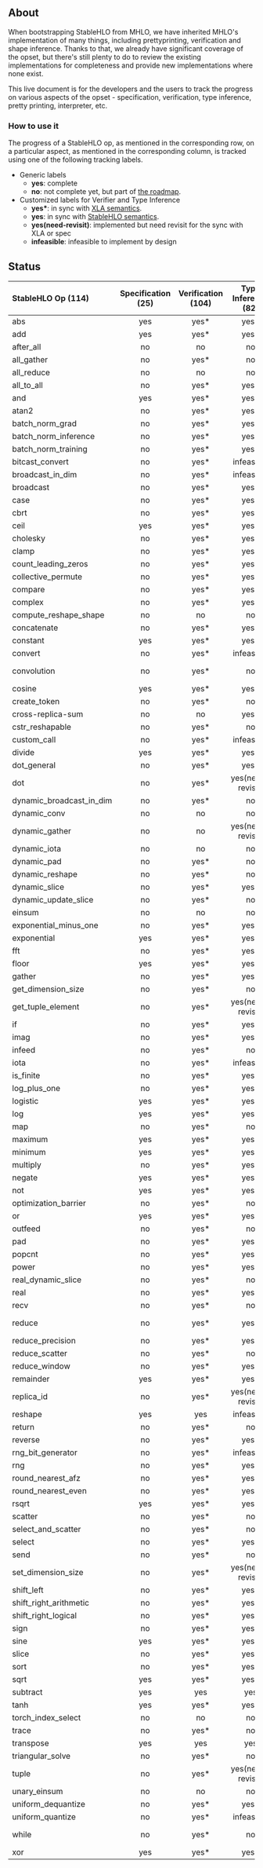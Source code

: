 ## About

When bootstrapping StableHLO from MHLO, we have inherited MHLO's implementation
of many things, including prettyprinting, verification and shape inference.
Thanks to that, we already have significant coverage of the opset, but there's
still plenty to do to review the existing implementations for completeness and
provide new implementations where none exist.

This live document is for the developers and the users to track the progress on
various aspects of the opset - specification, verification, type inference,
pretty printing, interpreter, etc.

### How to use it

The progress of a StableHLO op, as mentioned in the corresponding row, on a
particular aspect, as mentioned in the corresponding column, is tracked using
one of the following tracking labels.

 - Generic labels
    - **yes**: complete
    - **no**: not complete yet, but part of [the roadmap](https://github.com/openxla/stablehlo#roadmap).
 - Customized labels for Verifier and Type Inference
    - **yes\***: in sync with  [XLA semantics](https://www.tensorflow.org/xla/operation_semantics).
    - **yes**: in sync with [StableHLO semantics](https://github.com/openxla/stablehlo/blob/main/docs/spec_draft.md).
    - **yes(need-revisit)**: implemented but need revisit for the sync with XLA or spec
    - **infeasible**: infeasible to implement by design

## Status

| StableHLO Op (114)       | Specification (25) | Verification (104) | Type Inference (82) | Pretty Printing (77) | Interpreter (11) |
|:-------------------------|:------------------:|:------------------:|:-------------------:|:--------------------:|:----------------:|
| abs                      |        yes         |        yes*        |        yes*         |         yes          |        no        |
| add                      |        yes         |        yes*        |        yes*         |         yes          |       yes        |
| after_all                |         no         |         no         |         no          |         yes          |        no        |
| all_gather               |         no         |        yes*        |         no          |          no          |        no        |
| all_reduce               |         no         |         no         |         no          |          no          |        no        |
| all_to_all               |         no         |        yes*        |        yes*         |          no          |        no        |
| and                      |        yes         |        yes*        |        yes*         |         yes          |        no        |
| atan2                    |         no         |        yes*        |        yes*         |         yes          |        no        |
| batch_norm_grad          |         no         |        yes*        |        yes*         |          no          |        no        |
| batch_norm_inference     |         no         |        yes*        |        yes*         |          no          |        no        |
| batch_norm_training      |         no         |        yes*        |        yes*         |          no          |        no        |
| bitcast_convert          |         no         |        yes*        |     infeasible      |         yes          |        no        |
| broadcast_in_dim         |         no         |        yes*        |     infeasible      |          no          |        no        |
| broadcast                |         no         |        yes*        |        yes*         |          no          |        no        |
| case                     |         no         |        yes*        |        yes*         |          no          |        no        |
| cbrt                     |         no         |        yes*        |        yes*         |         yes          |        no        |
| ceil                     |        yes         |        yes*        |        yes*         |         yes          |       yes        |
| cholesky                 |         no         |        yes*        |        yes*         |         yes          |        no        |
| clamp                    |         no         |        yes*        |        yes*         |         yes          |        no        |
| count_leading_zeros      |         no         |        yes*        |        yes*         |         yes          |        no        |
| collective_permute       |         no         |        yes*        |        yes*         |          no          |        no        |
| compare                  |         no         |        yes*        |        yes*         |         yes          |        no        |
| complex                  |         no         |        yes*        |        yes*         |         yes          |        no        |
| compute_reshape_shape    |         no         |         no         |         no          |         yes          |        no        |
| concatenate              |         no         |        yes*        |        yes*         |         yes          |        no        |
| constant                 |        yes         |        yes*        |        yes*         |         yes          |       yes        |
| convert                  |         no         |        yes*        |     infeasible      |         yes          |        no        |
| convolution              |         no         |        yes*        |         no          |  yes(need-revisit)   |        no        |
| cosine                   |        yes         |        yes*        |        yes*         |         yes          |       yes        |
| create_token             |         no         |        yes*        |         no          |         yes          |        no        |
| cross-replica-sum        |         no         |         no         |        yes*         |          no          |        no        |
| cstr_reshapable          |         no         |        yes*        |         no          |         yes          |        no        |
| custom_call              |         no         |        yes*        |     infeasible      |         yes          |        no        |
| divide                   |        yes         |        yes*        |        yes*         |         yes          |        no        |
| dot_general              |         no         |        yes*        |        yes*         |          no          |        no        |
| dot                      |         no         |        yes*        |  yes(need-revisit)  |         yes          |        no        |
| dynamic_broadcast_in_dim |         no         |        yes*        |         no          |          no          |        no        |
| dynamic_conv             |         no         |         no         |         no          |          no          |        no        |
| dynamic_gather           |         no         |         no         |  yes(need-revisit)  |          no          |        no        |
| dynamic_iota             |         no         |         no         |         no          |         yes          |        no        |
| dynamic_pad              |         no         |        yes*        |         no          |         yes          |        no        |
| dynamic_reshape          |         no         |        yes*        |         no          |         yes          |        no        |
| dynamic_slice            |         no         |        yes*        |        yes*         |          no          |        no        |
| dynamic_update_slice     |         no         |        yes*        |         no          |         yes          |        no        |
| einsum                   |         no         |         no         |         no          |          no          |        no        |
| exponential_minus_one    |         no         |        yes*        |        yes*         |         yes          |        no        |
| exponential              |        yes         |        yes*        |        yes*         |         yes          |        no        |
| fft                      |         no         |        yes*        |        yes*         |          no          |        no        |
| floor                    |        yes         |        yes*        |        yes*         |         yes          |       yes        |
| gather                   |         no         |        yes*        |        yes*         |          no          |        no        |
| get_dimension_size       |         no         |        yes*        |         no          |         yes          |        no        |
| get_tuple_element        |         no         |        yes*        |  yes(need-revisit)  |         yes          |        no        |
| if                       |         no         |        yes*        |        yes*         |          no          |        no        |
| imag                     |         no         |        yes*        |        yes*         |         yes          |        no        |
| infeed                   |         no         |        yes*        |         no          |          no          |        no        |
| iota                     |         no         |        yes*        |     infeasible      |         yes          |        no        |
| is_finite                |         no         |        yes*        |        yes*         |         yes          |        no        |
| log_plus_one             |         no         |        yes*        |        yes*         |         yes          |        no        |
| logistic                 |        yes         |        yes*        |        yes*         |         yes          |        no        |
| log                      |        yes         |        yes*        |        yes*         |         yes          |        no        |
| map                      |         no         |        yes*        |         no          |          no          |        no        |
| maximum                  |        yes         |        yes*        |        yes*         |         yes          |        no        |
| minimum                  |        yes         |        yes*        |        yes*         |         yes          |        no        |
| multiply                 |         no         |        yes*        |        yes*         |         yes          |        no        |
| negate                   |        yes         |        yes*        |        yes*         |         yes          |       yes        |
| not                      |        yes         |        yes*        |        yes*         |         yes          |        no        |
| optimization_barrier     |         no         |        yes*        |         no          |         yes          |        no        |
| or                       |        yes         |        yes*        |        yes*         |         yes          |        no        |
| outfeed                  |         no         |        yes*        |         no          |          no          |        no        |
| pad                      |         no         |        yes*        |        yes*         |          no          |        no        |
| popcnt                   |         no         |        yes*        |        yes*         |         yes          |        no        |
| power                    |         no         |        yes*        |        yes*         |         yes          |        no        |
| real_dynamic_slice       |         no         |        yes*        |         no          |         yes          |        no        |
| real                     |         no         |        yes*        |        yes*         |         yes          |        no        |
| recv                     |         no         |        yes*        |         no          |          no          |        no        |
| reduce                   |         no         |        yes*        |        yes*         |  yes(need-revisit)   |        no        |
| reduce_precision         |         no         |        yes*        |        yes*         |         yes          |        no        |
| reduce_scatter           |         no         |        yes*        |         no          |          no          |        no        |
| reduce_window            |         no         |        yes*        |        yes*         |          no          |        no        |
| remainder                |        yes         |        yes*        |        yes*         |         yes          |        no        |
| replica_id               |         no         |        yes*        |  yes(need-revisit)  |         yes          |        no        |
| reshape                  |        yes         |        yes         |     infeasible      |         yes          |       yes        |
| return                   |         no         |        yes*        |         no          |         yes          |        no        |
| reverse                  |         no         |        yes*        |        yes*         |          no          |        no        |
| rng_bit_generator        |         no         |        yes*        |     infeasible      |         yes          |        no        |
| rng                      |         no         |        yes*        |        yes*         |         yes          |        no        |
| round_nearest_afz        |         no         |        yes*        |        yes*         |         yes          |        no        |
| round_nearest_even       |         no         |        yes*        |        yes*         |         yes          |        no        |
| rsqrt                    |        yes         |        yes*        |        yes*         |         yes          |        no        |
| scatter                  |         no         |        yes*        |         no          |          no          |        no        |
| select_and_scatter       |         no         |        yes*        |         no          |          no          |        no        |
| select                   |         no         |        yes*        |        yes*         |         yes          |        no        |
| send                     |         no         |        yes*        |         no          |          no          |        no        |
| set_dimension_size       |         no         |        yes*        |  yes(need-revisit)  |         yes          |        no        |
| shift_left               |         no         |        yes*        |        yes*         |         yes          |        no        |
| shift_right_arithmetic   |         no         |        yes*        |        yes*         |         yes          |        no        |
| shift_right_logical      |         no         |        yes*        |        yes*         |         yes          |        no        |
| sign                     |         no         |        yes*        |        yes*         |         yes          |        no        |
| sine                     |        yes         |        yes*        |        yes*         |         yes          |       yes        |
| slice                    |         no         |        yes*        |        yes*         |          no          |        no        |
| sort                     |         no         |        yes*        |        yes*         |          no          |        no        |
| sqrt                     |        yes         |        yes*        |        yes*         |         yes          |        no        |
| subtract                 |        yes         |        yes         |         yes         |         yes          |       yes        |
| tanh                     |        yes         |        yes*        |        yes*         |         yes          |       yes        |
| torch_index_select       |         no         |         no         |         no          |          no          |        no        |
| trace                    |         no         |        yes*        |         no          |         yes          |        no        |
| transpose                |        yes         |        yes         |         yes         |          no          |       yes        |
| triangular_solve         |         no         |        yes*        |         no          |          no          |        no        |
| tuple                    |         no         |        yes*        |  yes(need-revisit)  |         yes          |        no        |
| unary_einsum             |         no         |         no         |         no          |          no          |        no        |
| uniform_dequantize       |         no         |        yes*        |        yes*         |         yes          |        no        |
| uniform_quantize         |         no         |        yes*        |     infeasible      |         yes          |        no        |
| while                    |         no         |        yes*        |         no          |  yes(need-revisit)   |        no        |
| xor                      |        yes         |        yes*        |        yes*         |         yes          |        no        |
